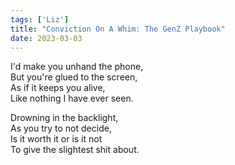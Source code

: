```yaml
---  
tags: ['Liz']
title: "Conviction On A Whim: The GenZ Playbook"
date: 2023-03-03
---
```


I'd make you unhand the phone,  
But you're glued to the screen,  
As if it keeps you alive,  
Like nothing I have ever seen.

Drowning in the backlight,  
As you try to not decide,  
Is it worth it or is it not  
To give the slightest shit about.
